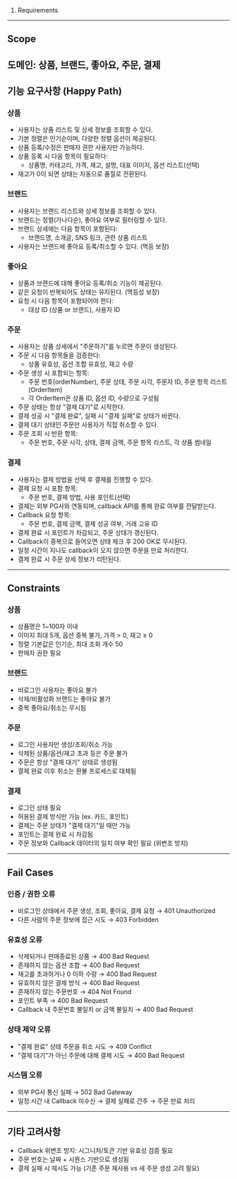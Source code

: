  01. Requirements

---

## Scope
도메인: 상품, 브랜드, 좋아요, 주문, 결제
---

## 기능 요구사항 (Happy Path)

### 상품

* 사용자는 상품 리스트 및 상세 정보를 조회할 수 있다.
* 기본 정렬은 인기순이며, 다양한 정렬 옵션이 제공된다.
* 상품 등록/수정은 판매자 권한 사용자만 가능하다.
* 상품 등록 시 다음 항목이 필요하다:
    * 상품명, 카테고리, 가격, 재고, 설명, 대표 이미지, 옵션 리스트(선택)
* 재고가 0이 되면 상태는 자동으로 품절로 전환된다.

### 브랜드
* 사용자는 브랜드 리스트와 상세 정보를 조회할 수 있다.
* 브랜드는 정렬(가나다순), 좋아요 여부로 필터링할 수 있다.
* 브랜드 상세에는 다음 항목이 포함된다:
    * 브랜드명, 소개글, SNS 링크, 관련 상품 리스트
* 사용자는 브랜드에 좋아요 등록/취소할 수 있다. (멱등 보장)

### 좋아요
* 상품과 브랜드에 대해 좋아요 등록/취소 기능이 제공된다.
* 같은 요청이 반복되어도 상태는 유지된다. (멱등성 보장)
* 요청 시 다음 항목이 포함되어야 한다:
    * 대상 ID (상품 or 브랜드), 사용자 ID

### 주문
* 사용자는 상품 상세에서 "주문하기"를 누르면 주문이 생성된다.
* 주문 시 다음 항목들을 검증한다:
    * 상품 유효성, 옵션 조합 유효성, 재고 수량
* 주문 생성 시 포함되는 항목:
    * 주문 번호(orderNumber), 주문 상태, 주문 시각, 주문자 ID, 주문 항목 리스트(OrderItem)
    * 각 OrderItem은 상품 ID, 옵션 ID, 수량으로 구성됨
* 주문 상태는 항상 "결제 대기"로 시작한다.
* 결제 성공 시 "결제 완료", 실패 시 "결제 실패"로 상태가 바뀐다.
* 결제 대기 상태인 주문만 사용자가 직접 취소할 수 있다.
* 주문 조회 시 반환 항목:
    * 주문 번호, 주문 시각, 상태, 결제 금액, 주문 항목 리스트, 각 상품 썸네일

### 결제

* 사용자는 결제 방법을 선택 후 결제를 진행할 수 있다.
* 결제 요청 시 포함 항목:
    * 주문 번호, 결제 방법, 사용 포인트(선택)
* 결제는 외부 PG사와 연동되며, callback API를 통해 완료 여부를 전달받는다.
* Callback 요청 항목:
    * 주문 번호, 결제 금액, 결제 성공 여부, 거래 고유 ID
* 결제 완료 시 포인트가 차감되고, 주문 상태가 갱신된다.
* Callback이 중복으로 들어오면 상태 체크 후 200 OK로 무시된다.
* 일정 시간이 지나도 callback이 오지 않으면 주문을 만료 처리한다.
* 결제 완료 시 주문 상세 정보가 리턴된다.

---

## Constraints

### 상품

* 상품명은 1\~100자 이내
* 이미지 최대 5개, 옵션 중복 불가, 가격 > 0, 재고 ≥ 0
* 정렬 기본값은 인기순, 최대 조회 개수 50
* 판매자 권한 필요

### 브랜드

* 비로그인 사용자는 좋아요 불가
* 삭제/비활성화 브랜드는 좋아요 불가
* 중복 좋아요/취소는 무시됨

### 주문

* 로그인 사용자만 생성/조회/취소 가능
* 삭제된 상품/옵션/재고 초과 등은 주문 불가
* 주문은 항상 "결제 대기" 상태로 생성됨
* 결제 완료 이후 취소는 환불 프로세스로 대체됨

### 결제

* 로그인 상태 필요
* 허용된 결제 방식만 가능 (ex. 카드, 포인트)
* 결제는 주문 상태가 "결제 대기"일 때만 가능
* 포인트는 결제 완료 시 차감됨
* 주문 정보와 Callback 데이터의 일치 여부 확인 필요 (위변조 방지)

---

## Fail Cases

### 인증 / 권한 오류

* 비로그인 상태에서 주문 생성, 조회, 좋아요, 결제 요청 → 401 Unauthorized
* 다른 사람의 주문 정보에 접근 시도 → 403 Forbidden

### 유효성 오류

* 삭제되거나 판매종료된 상품 → 400 Bad Request
* 존재하지 않는 옵션 조합 → 400 Bad Request
* 재고를 초과하거나 0 이하 수량 → 400 Bad Request
* 유효하지 않은 결제 방식 → 400 Bad Request
* 존재하지 않는 주문번호 → 404 Not Found
* 포인트 부족 → 400 Bad Request
* Callback 내 주문번호 불일치 or 금액 불일치 → 400 Bad Request

### 상태 제약 오류

* "결제 완료" 상태 주문을 취소 시도 → 409 Conflict
* "결제 대기"가 아닌 주문에 대해 결제 시도 → 400 Bad Request

### 시스템 오류

* 외부 PG사 통신 실패 → 502 Bad Gateway
* 일정 시간 내 Callback 미수신 → 결제 실패로 간주 → 주문 만료 처리

---

## 기타 고려사항

* Callback 위변조 방지: 시그니처/토큰 기반 유효성 검증 필요
* 주문 번호는 날짜 + 시퀀스 기반으로 생성됨
* 결제 실패 시 재시도 가능 (기존 주문 재사용 vs 새 주문 생성 고려 필요)

